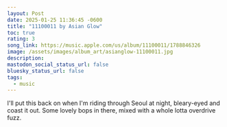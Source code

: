 ```yaml
---
layout: Post
date: 2025-01-25 11:36:45 -0600
title: "11100011 by Asian Glow"
toc: true
rating: 3
song_link: https://music.apple.com/us/album/11100011/1788846326
image: /assets/images/album_art/asianglow-11100011.jpg
description: 
mastodon_social_status_url: false
bluesky_status_url: false
tags:
  - music
---
```




I'll put this back on when I'm riding through Seoul at night, bleary-eyed and coast it out. Some lovely bops in there, mixed with a whole lotta overdrive fuzz.
